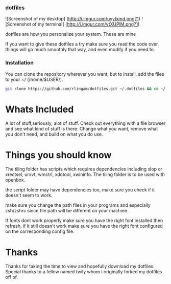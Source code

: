 ### dotfiles
![Screenshot of my desktop] (http://i.imgur.com/uyyIxmd.png?1)
![Screenshot of my terminal] (http://i.imgur.com/vtXUPlM.png?1)

dotfiles are how you personalize your system. These are mine

If you want to give these dotfiles a try make sure you read the code
over, things will go much smoothly that way, and even modify if you 
need to.

### Installation
You can clone the repository wherever you want, but to install, add 
the files to your ~/ (/home/$USER/). 

```bash
git clone https://github.com/rlingam/dotfiles.git ~/.dotfiles && cd ~/.dotfiles && cp ~/.dotfiles/* ~/
```

# Whats Included
A lot of stuff,seriously, alot of stuff. Check out everything with a 
file browser and see what kind of stuff is there. Change what you 
want, remove what you don't need, and build on what you do use.

# Things you should know
The tiling folder has scripts which requires dependencies including 
slop or xrectsel, urxvt, wmctrl, xdotool, xwininfo. The tiling folder
is to be used with openbox.

the script folder may have dependencies too, make sure you check 
if it doesn't seem to work.

make sure you change the path files in your programs and especially
zsh/zshrc since file path will be different on your machine.

If fonts dont work properly make sure you have the right font
installed then refresh, if it still doesn't work make sure
you have the right font configured on the corresponding
config file.

# Thanks
Thanks for taking the time to view and hopefully download
my dotfiles. Special thanks to a fellow named twily whom
i originally forked my dotfiles off of.








